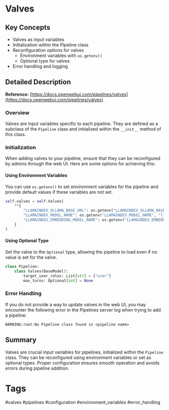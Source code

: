 # Valves

## Key Concepts
- Valves as input variables
- Initialization within the Pipeline class
- Reconfiguration options for valves
  - Environment variables with `os.getenv()`
  - Optional type for valves
- Error handling and logging

## Detailed Description

**Reference:** [https://docs.openwebui.com/pipelines/valves](https://docs.openwebui.com/pipelines/valves)

### Overview
Valves are input variables specific to each pipeline. They are defined as a subclass of the `Pipeline` class and initialized within the `__init__` method of this class.

### Initialization
When adding valves to your pipeline, ensure that they can be reconfigured by admins through the web UI. Here are some options for achieving this:

#### Using Environment Variables

You can use `os.getenv()` to set environment variables for the pipeline and provide default values if these variables are not set.

```python
self.valves = self.Valves(
    **{
        "LLAMAINDEX_OLLAMA_BASE_URL": os.getenv("LLAMAINDEX_OLLAMA_BASE_URL", "http://localhost:11434"),
        "LLAMAINDEX_MODEL_NAME": os.getenv("LLAMAINDEX_MODEL_NAME", "llama3"),
        "LLAMAINDEX_EMBEDDING_MODEL_NAME": os.getenv("LLAMAINDEX_EMBEDDING_MODEL_NAME", "nomic-embed-text")
    }
)
```

#### Using Optional Type

Set the valve to the `Optional` type, allowing the pipeline to load even if no value is set for the valve.

```python
class Pipeline:
    class Valves(BaseModel):
        target_user_roles: List[str] = ["user"]
        max_turns: Optional[int] = None
```

### Error Handling

If you do not provide a way to update valves in the web UI, you may encounter the following error in the Pipelines server log when trying to add a pipeline:

```
WARNING:root:No Pipeline class found in <pipeline name>
```

## Summary
Valves are crucial input variables for pipelines, initialized within the `Pipeline` class. They can be reconfigured using environment variables or set as optional types. Proper configuration ensures smooth operation and avoids errors during pipeline addition.

# Tags
#valves #pipelines #configuration #environment_variables #error_handling